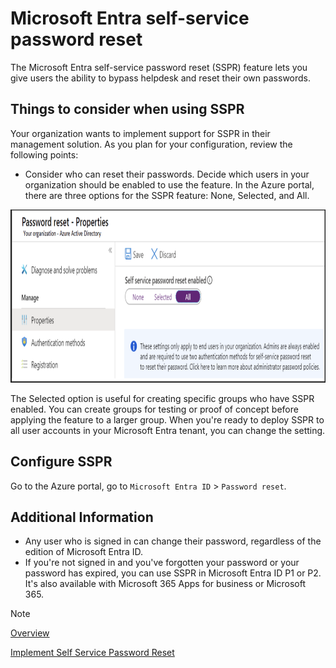 # Microsoft Entra self-service password reset

The Microsoft Entra self-service password reset (SSPR) feature lets you give users the ability to bypass helpdesk and reset their own passwords.

## Things to consider when using SSPR

Your organization wants to implement support for SSPR in their management solution. As you plan for your configuration, review the following points:

- Consider who can reset their passwords. Decide which users in your organization should be enabled to use the feature. In the Azure portal, there are three options for the SSPR feature: None, Selected, and All.

<img src="./img/sspr.png" alt="Password Reset" width="902" height="277">

The Selected option is useful for creating specific groups who have SSPR enabled. You can create groups for testing or proof of concept before applying the feature to a larger group. When you're ready to deploy SSPR to all user accounts in your Microsoft Entra tenant, you can change the setting.

## Configure SSPR

Go to the Azure portal, go to `Microsoft Entra ID` > `Password reset`.

## Additional Information

- Any user who is signed in can change their password, regardless of the edition of Microsoft Entra ID.
- If you're not signed in and you've forgotten your password or your password has expired, you can use SSPR in Microsoft Entra ID P1 or P2. It's also available with Microsoft 365 Apps for business or Microsoft 365.

>[!NOTE]
>[Overview](https://learn.microsoft.com/en-us/training/modules/allow-users-reset-their-password/2-self-service-password-reset)
>
>[Implement Self Service Password Reset](https://learn.microsoft.com/en-us/training/modules/configure-azure-active-directory/6-implement-self-service-password-reset)
